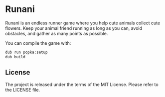# Runani

Runani is an endless runner game where you help cute animals collect cute flowers. Keep your animal friend running as long as you can, avoid obstacles, and gather as many points as possible.

You can compile the game with:

```bash
dub run popka:setup
dub build
```

## License

The project is released under the terms of the MIT License.
Please refer to the LICENSE file.
